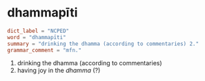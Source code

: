 # dhammapīti

``` toml
dict_label = "NCPED"
word = "dhammapīti"
summary = "drinking the dhamma (according to commentaries) 2."
grammar_comment = "mfn."
```

1. drinking the dhamma (according to commentaries)
2. having joy in the *dhamma* (?)

